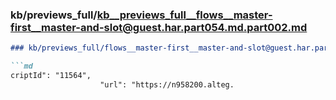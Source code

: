 ### kb/previews_full/kb__previews_full__flows__master-first__master-and-slot@guest.har.part054.md.part002.md

```md
### kb/previews_full/flows__master-first__master-and-slot@guest.har.part054.md (part 002)

```md
criptId": "11564",
                    "url": "https://n958200.alteg.
```

```

```
